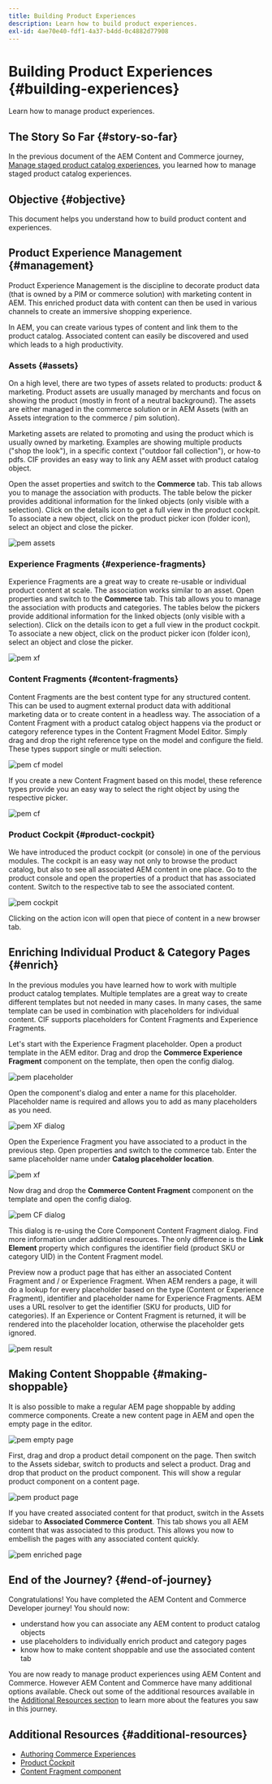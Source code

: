 ```yaml
---
title: Building Product Experiences
description: Learn how to build product experiences.
exl-id: 4ae70e40-fdf1-4a37-b4dd-0c4882d77908
---
```

# Building Product Experiences {#building-experiences}

Learn how to manage product experiences.

## The Story So Far {#story-so-far}

In the previous document of the AEM Content and Commerce journey, [Manage staged product catalog experiences](staged-catalog.md), you learned how to manage staged product catalog experiences.

## Objective {#objective}

This document helps you understand how to build product content and experiences.

## Product Experience Management {#management}

Product Experience Management is the discipline to decorate product data (that is owned by a PIM or commerce solution) with marketing content in AEM. This enriched product data with content can then be used in various channels to create an immersive shopping experience.

In AEM, you can create various types of content and link them to the product catalog. Associated content can easily be discovered and used which leads to a high productivity.

### Assets {#assets}

On a high level, there are two types of assets related to products: product & marketing. Product assets are usually managed by merchants and focus on showing the product (mostly in front of a neutral background). The assets are either managed in the commerce solution or in AEM Assets (with an Assets integration to the commerce / pim solution).

Marketing assets are related to promoting and using the product which is usually owned by marketing. Examples are showing multiple products ("shop the look"), in a specific context ("outdoor fall collection"), or how-to pdfs. CIF provides an easy way to link any AEM asset with product catalog object.

Open the asset properties and switch to the **Commerce** tab. This tab allows you to manage the association with products. The table below the picker provides additional information for the linked objects (only visible with a selection). Click on the details icon to get a full view in the product cockpit. To associate a new object, click on the product picker icon (folder icon), select an object and close the picker.

![pem assets](assets/pem-assets.png)

### Experience Fragments {#experience-fragments}

Experience Fragments are a great way to create re-usable or individual product content at scale. The association works similar to an asset. Open properties and switch to the **Commerce** tab. This tab allows you to manage the association with products and categories. The tables below the pickers provide additional information for the linked objects (only visible with a selection). Click on the details icon to get a full view in the product cockpit. To associate a new object, click on the product picker icon (folder icon), select an object and close the picker.

![pem xf](assets/pem-xf.png)

### Content Fragments {#content-fragments}

Content Fragments are the best content type for any structured content. This can be used to augment external product data with additional marketing data or to create content in a headless way. The association of a Content Fragment with a product catalog object happens via the product or category reference types in the Content Fragment Model Editor. Simply drag and drop the right reference type on the model and configure the field. These types support single or multi selection.

![pem cf model](assets/pem-cf-model.png)

If you create a new Content Fragment based on this model, these reference types provide you an easy way to select the right object by using the respective picker.

![pem cf](assets/pem-cf.png)

### Product Cockpit {#product-cockpit}

We have introduced the product cockpit (or console) in one of the pervious modules. The cockpit is an easy way not only to browse the product catalog, but also to see all associated AEM content in one place. Go to the product console and open the properties of a product that has associated content. Switch to the respective tab to see the associated content.

![pem cockpit](assets/pem-cockpit.png)

Clicking on the action icon will open that piece of content in a new browser tab.

## Enriching Individual Product & Category Pages {#enrich}

In the previous modules you have learned how to work with multiple product catalog templates. Multiple templates are a great way to create different templates but not needed in many cases. In many cases, the same template can be used in combination with placeholders for individual content. CIF supports placeholders for Content Fragments and Experience Fragments.

Let's start with the Experience Fragment placeholder. Open a product template in the AEM editor. Drag and drop the **Commerce Experience Fragment** component on the template, then open the config dialog.

![pem placeholder](assets/pem-placeholder.png)

Open the component's dialog and enter a name for this placeholder. Placeholder name is required and allows you to add as many placeholders as you need.

![pem XF dialog](assets/pem-dialog-xf.png)

Open the Experience Fragment you have associated to a product in the previous step. Open properties and switch to the commerce tab. Enter the same placeholder name under **Catalog placeholder location**.

![pem xf](assets/pem-xf.png)

Now drag and drop the **Commerce Content Fragment** component on the template and open the config dialog.

![pem CF dialog](assets/pem-dialog-cf.png)

This dialog is re-using the Core Component Content Fragment dialog. Find more information under additional resources. The only difference is the **Link Element** property which configures the identifier field (product SKU or category UID) in the Content Fragment model.

Preview now a product page that has either an associated Content Fragment and / or Experience Fragment. When AEM renders a page, it will do a lookup for every placeholder based on the type (Content or Experience Fragment), identifier and placeholder name for Experience Fragments. AEM uses a URL resolver to get the identifier (SKU for products, UID for categories). If an Experience or Content Fragment is returned, it will be rendered into the placeholder location, otherwise the placeholder gets ignored.

![pem result](assets/pem-result.png)

## Making Content Shoppable {#making-shoppable}

It is also possible to make a regular AEM page shoppable by adding commerce components. Create a new content page in AEM and open the empty page in the editor.

![pem empty page](assets/pem-page-empty.png)

First, drag and drop a product detail component on the page. Then switch to the Assets sidebar, switch to products and select a product. Drag and drop that product on the product component. This will show a regular product component on a content page.

![pem product page](assets/pem-page-product.png)

If you have created associated content for that product, switch in the Assets sidebar to **Associated Commerce Content**. This tab shows you all AEM content that was associated to this product. This allows you now to  embellish the  pages with any associated content quickly. 

![pem enriched page](assets/pem-page-enriched.png)

## End of the Journey? {#end-of-journey}

Congratulations! You have completed the AEM Content and Commerce Developer journey! You should now:

* understand how you can associate any AEM content to product catalog objects
* use placeholders to individually enrich product and category pages
* know how to make content shoppable and use the associated content tab

You are now ready to manage product experiences using AEM Content and Commerce. However AEM Content and Commerce have many additional options available. Check out some of the additional resources available in the [Additional Resources section](#additional-resources) to learn more about the features you saw in this journey.

## Additional Resources {#additional-resources}

* [Authoring Commerce Experiences](/help/commerce-cloud/authoring/authoring-commerce-experiences.md)
* [Product Cockpit](/help/commerce-cloud/authoring/product-cockpit.md)
* [Content Fragment component](https://experienceleague.adobe.com/docs/experience-manager-core-components/using/components/content-fragment-component.html?lang=en)
